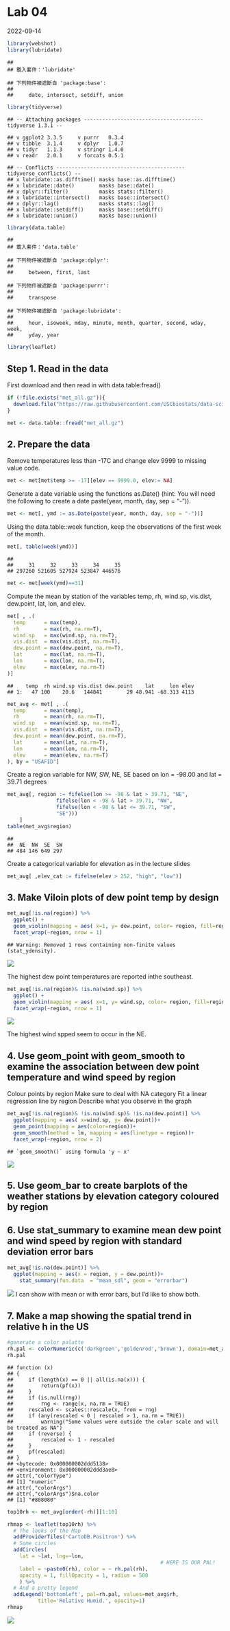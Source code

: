 Lab 04
================
2022-09-14

``` r
library(webshot)
library(lubridate)
```

    ## 
    ## 載入套件：'lubridate'

    ## 下列物件被遮斷自 'package:base':
    ## 
    ##     date, intersect, setdiff, union

``` r
library(tidyverse)
```

    ## -- Attaching packages --------------------------------------- tidyverse 1.3.1 --

    ## v ggplot2 3.3.5     v purrr   0.3.4
    ## v tibble  3.1.4     v dplyr   1.0.7
    ## v tidyr   1.1.3     v stringr 1.4.0
    ## v readr   2.0.1     v forcats 0.5.1

    ## -- Conflicts ------------------------------------------ tidyverse_conflicts() --
    ## x lubridate::as.difftime() masks base::as.difftime()
    ## x lubridate::date()        masks base::date()
    ## x dplyr::filter()          masks stats::filter()
    ## x lubridate::intersect()   masks base::intersect()
    ## x dplyr::lag()             masks stats::lag()
    ## x lubridate::setdiff()     masks base::setdiff()
    ## x lubridate::union()       masks base::union()

``` r
library(data.table)
```

    ## 
    ## 載入套件：'data.table'

    ## 下列物件被遮斷自 'package:dplyr':
    ## 
    ##     between, first, last

    ## 下列物件被遮斷自 'package:purrr':
    ## 
    ##     transpose

    ## 下列物件被遮斷自 'package:lubridate':
    ## 
    ##     hour, isoweek, mday, minute, month, quarter, second, wday, week,
    ##     yday, year

``` r
library(leaflet)
```

## Step 1. Read in the data

First download and then read in with data.table:fread()

``` r
if (!file.exists("met_all.gz")){
  download.file("https://raw.githubusercontent.com/USCbiostats/data-science-data/master/02_met/met_all.gz", "met_all.gz", method="libcurl", timeout = 60)
}

met <- data.table::fread("met_all.gz")
```

## 2. Prepare the data

Remove temperatures less than -17C and change elev 9999 to missing value
code.

``` r
met <- met[met$temp >= -17][elev == 9999.0, elev:= NA]
```

Generate a date variable using the functions as.Date() (hint: You will
need the following to create a date paste(year, month, day, sep = “-”)).

``` r
met <- met[, ymd := as.Date(paste(year, month, day, sep = "-"))]
```

Using the data.table::week function, keep the observations of the first
week of the month.

``` r
met[, table(week(ymd))]
```

    ## 
    ##     31     32     33     34     35 
    ## 297260 521605 527924 523847 446576

``` r
met <- met[week(ymd)==31]
```

Compute the mean by station of the variables temp, rh, wind.sp,
vis.dist, dew.point, lat, lon, and elev.

``` r
met[ , .(
  temp      = max(temp),
  rh        = max(rh, na.rm=T), 
  wind.sp   = max(wind.sp, na.rm=T), 
  vis.dist  = max(vis.dist, na.rm=T), 
  dew.point = max(dew.point, na.rm=T), 
  lat       = max(lat, na.rm=T), 
  lon       = max(lon, na.rm=T), 
  elev      = max(elev, na.rm=T)
)]
```

    ##    temp  rh wind.sp vis.dist dew.point    lat     lon elev
    ## 1:   47 100    20.6   144841        29 48.941 -68.313 4113

``` r
met_avg <- met[ , .(
  temp      = mean(temp),
  rh        = mean(rh, na.rm=T), 
  wind.sp   = mean(wind.sp, na.rm=T), 
  vis.dist  = mean(vis.dist, na.rm=T), 
  dew.point = mean(dew.point, na.rm=T), 
  lat       = mean(lat, na.rm=T), 
  lon       = mean(lon, na.rm=T), 
  elev      = mean(elev, na.rm=T)
), by = "USAFID"]
```

Create a region variable for NW, SW, NE, SE based on lon = -98.00 and
lat = 39.71 degrees

``` r
met_avg[, region := fifelse(lon >= -98 & lat > 39.71, "NE", 
                fifelse(lon < -98 & lat > 39.71, "NW",
                fifelse(lon < -98 & lat <= 39.71, "SW",
                "SE")))
    ]
table(met_avg$region)
```

    ## 
    ##  NE  NW  SE  SW 
    ## 484 146 649 297

Create a categorical variable for elevation as in the lecture slides

``` r
met_avg[ ,elev_cat := fifelse(elev > 252, "high", "low")]
```

## 3. Make Viloin plots of dew point temp by design

``` r
met_avg[!is.na(region)] %>%
  ggplot() +
  geom_violin(mapping = aes( x=1, y= dew.point, color= region, fill=region))+
  facet_wrap(~region, nrow = 1)
```

    ## Warning: Removed 1 rows containing non-finite values (stat_ydensity).

![](lab_files/figure-gfm/unnamed-chunk-5-1.png)<!-- -->

The highest dew point temperatures are reported inthe southeast.

``` r
met_avg[!is.na(region)& !is.na(wind.sp)] %>%
  ggplot() +
  geom_violin(mapping = aes( x=1, y= wind.sp, color= region, fill=region))+
  facet_wrap(~region, nrow = 1)
```

![](lab_files/figure-gfm/violin-wind.sp-1.png)<!-- -->

The highest wind spped seem to occur in the NE.

## 4. Use geom_point with geom_smooth to examine the association between dew point temperature and wind speed by region

Colour points by region Make sure to deal with NA category Fit a linear
regression line by region Describe what you observe in the graph

``` r
met_avg[!is.na(region)& !is.na(wind.sp)& !is.na(dew.point)] %>%
  ggplot(mapping = aes( x=wind.sp, y= dew.point))+
  geom_point(mapping = aes(color=region))+
  geom_smooth(method = lm, mapping = aes(linetype = region))+
  facet_wrap(~region, nrow = 2)
```

    ## `geom_smooth()` using formula 'y ~ x'

![](lab_files/figure-gfm/scatterplot-dewpoint-wind.sp-1.png)<!-- -->

## 5. Use geom_bar to create barplots of the weather stations by elevation category coloured by region

## 6. Use stat_summary to examine mean dew point and wind speed by region with standard deviation error bars

``` r
met_avg[!is.na(dew.point)] %>%
  ggplot(mapping = aes(x = region, y = dew.point))+ 
    stat_summary(fun.data  = "mean_sdl", geom = "errorbar") 
```

![](lab_files/figure-gfm/unnamed-chunk-6-1.png)<!-- --> I can show with
mean or with error bars, but I’d like to show both.

## 7. Make a map showing the spatial trend in relative h in the US

``` r
#generate a color palatte
rh.pal <- colorNumeric(c('darkgreen','goldenrod','brown'), domain=met_avg$rh)
rh.pal
```

    ## function (x) 
    ## {
    ##     if (length(x) == 0 || all(is.na(x))) {
    ##         return(pf(x))
    ##     }
    ##     if (is.null(rng)) 
    ##         rng <- range(x, na.rm = TRUE)
    ##     rescaled <- scales::rescale(x, from = rng)
    ##     if (any(rescaled < 0 | rescaled > 1, na.rm = TRUE)) 
    ##         warning("Some values were outside the color scale and will be treated as NA")
    ##     if (reverse) {
    ##         rescaled <- 1 - rescaled
    ##     }
    ##     pf(rescaled)
    ## }
    ## <bytecode: 0x000000002ddd5138>
    ## <environment: 0x000000002ddd3ae8>
    ## attr(,"colorType")
    ## [1] "numeric"
    ## attr(,"colorArgs")
    ## attr(,"colorArgs")$na.color
    ## [1] "#808080"

``` r
top10rh <- met_avg[order(-rh)][1:10]

rhmap <- leaflet(top10rh) %>% 
  # The looks of the Map
  addProviderTiles('CartoDB.Positron') %>% 
  # Some circles
  addCircles(
    lat = ~lat, lng=~lon,
                                                  # HERE IS OUR PAL!
    label = ~paste0(rh), color = ~ rh.pal(rh),
    opacity = 1, fillOpacity = 1, radius = 500
    ) %>%
  # And a pretty legend
  addLegend('bottomleft', pal=rh.pal, values=met_avg$rh,
          title='Relative Humid.', opacity=1)
rhmap
```

![](lab_files/figure-gfm/unnamed-chunk-8-1.png)<!-- -->
